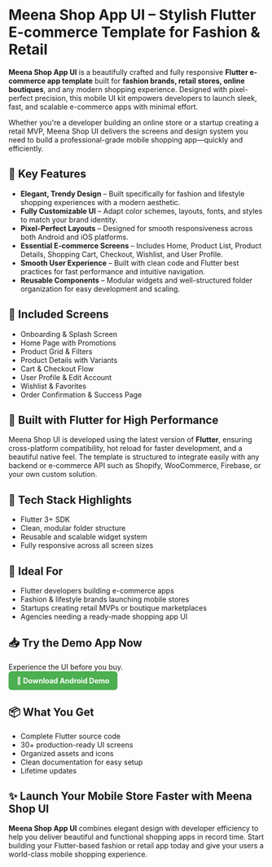 <h1>Meena Shop App UI – Stylish Flutter E-commerce Template for Fashion & Retail</h1>

<p><strong>Meena Shop App UI</strong> is a beautifully crafted and fully responsive <strong>Flutter e-commerce app template</strong> built for <strong>fashion brands, retail stores, online boutiques</strong>, and any modern shopping experience. Designed with pixel-perfect precision, this mobile UI kit empowers developers to launch sleek, fast, and scalable e-commerce apps with minimal effort.</p>

<p>Whether you're a developer building an online store or a startup creating a retail MVP, Meena Shop UI delivers the screens and design system you need to build a professional-grade mobile shopping app—quickly and efficiently.</p>

<h2>🌟 Key Features</h2>
<ul>
  <li><strong>Elegant, Trendy Design</strong> – Built specifically for fashion and lifestyle shopping experiences with a modern aesthetic.</li>
  <li><strong>Fully Customizable UI</strong> – Adapt color schemes, layouts, fonts, and styles to match your brand identity.</li>
  <li><strong>Pixel-Perfect Layouts</strong> – Designed for smooth responsiveness across both Android and iOS platforms.</li>
  <li><strong>Essential E-commerce Screens</strong> – Includes Home, Product List, Product Details, Shopping Cart, Checkout, Wishlist, and User Profile.</li>
  <li><strong>Smooth User Experience</strong> – Built with clean code and Flutter best practices for fast performance and intuitive navigation.</li>
  <li><strong>Reusable Components</strong> – Modular widgets and well-structured folder organization for easy development and scaling.</li>
</ul>

<h2>📲 Included Screens</h2>
<ul>
  <li>Onboarding & Splash Screen</li>
  <li>Home Page with Promotions</li>
  <li>Product Grid & Filters</li>
  <li>Product Details with Variants</li>
  <li>Cart & Checkout Flow</li>
  <li>User Profile & Edit Account</li>
  <li>Wishlist & Favorites</li>
  <li>Order Confirmation & Success Page</li>
</ul>

<h2>🚀 Built with Flutter for High Performance</h2>
<p>Meena Shop UI is developed using the latest version of <strong>Flutter</strong>, ensuring cross-platform compatibility, hot reload for faster development, and a beautiful native feel. The template is structured to integrate easily with any backend or e-commerce API such as Shopify, WooCommerce, Firebase, or your own custom solution.</p>

<h2>🔧 Tech Stack Highlights</h2>
<ul>
  <li>Flutter 3+ SDK</li>
  <li>Clean, modular folder structure</li>
  <li>Reusable and scalable widget system</li>
  <li>Fully responsive across all screen sizes</li>
</ul>

<h2>🎯 Ideal For</h2>
<ul>
  <li>Flutter developers building e-commerce apps</li>
  <li>Fashion & lifestyle brands launching mobile stores</li>
  <li>Startups creating retail MVPs or boutique marketplaces</li>
  <li>Agencies needing a ready-made shopping app UI</li>
</ul>

<h2>📥 Try the Demo App Now</h2>
<p>
  Experience the UI before you buy. <br>
  <a href="https://github.com/orkitt/meena_shop_template/releases/download/v1.0/app-release.apk" target="_blank" style="display: inline-block; background-color: #4CAF50; color: white; padding: 10px 16px; border-radius: 6px; font-weight: bold; text-decoration: none;">
    📲 Download Android Demo
  </a>
</p>

<h2>📦 What You Get</h2>
<ul>
  <li>Complete Flutter source code</li>
  <li>30+ production-ready UI screens</li>
  <li>Organized assets and icons</li>
  <li>Clean documentation for easy setup</li>
  <li>Lifetime updates</li>
</ul>

<h2>✨ Launch Your Mobile Store Faster with Meena Shop UI</h2>
<p><strong>Meena Shop App UI</strong> combines elegant design with developer efficiency to help you deliver beautiful and functional shopping apps in record time. Start building your Flutter-based fashion or retail app today and give your users a world-class mobile shopping experience.</p>
